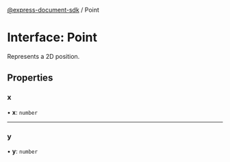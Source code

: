[@express-document-sdk](../overview.md) / Point

# Interface: Point

Represents a 2D position.

## Properties

### x

• **x**: `number`

---

### y

• **y**: `number`
